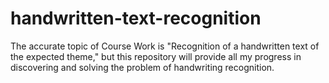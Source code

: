 # handwritten-text-recognition
The accurate topic of Course Work is "Recognition of a handwritten text of the expected theme," but this repository will provide all my progress in discovering and solving the problem of handwriting recognition.
